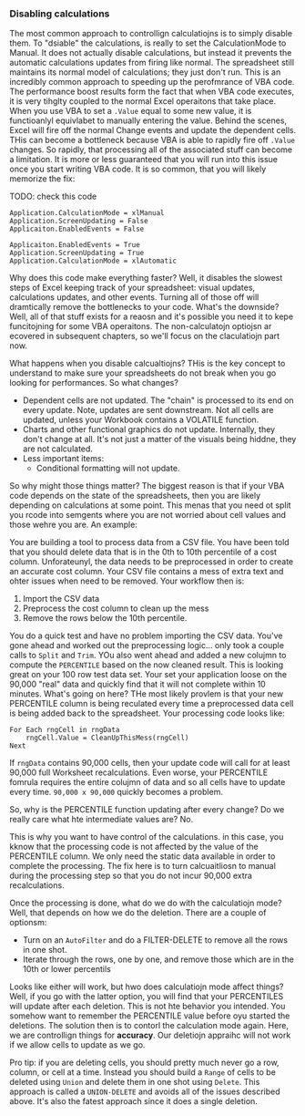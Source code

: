 ### Disabling calculations

The most common approach to controllign calculatiojns is to simply disable them. To "dsiable" the calculations, is really to set the CalculationMode to Manual. It does not actually disable calculations, but instead it prevents the automatic calculations updates from firing like normal. The spreadsheet still maintains its normal model of calculations; they just don't run. This is an incredibly common approach to speeding up the perofmrance of VBA code. The performance boost results form the fact that when VBA code executes, it is very tihglty coupled to the normal Excel operaitons that take place. When you use VBA to set a `.Value` equal to some new value, it is functioanlyl equivlabet to manually entering the value. Behind the scenes, Excel will fire off the normal Change events and update the dependent cells. THis can become a bottleneck because VBA is able to rapidly fire off `.Value` changes. So rapidly, that processing all of the associated stuff can become a limitation. It is more or less guaranteed that you will run into this issue once you start writing VBA code. It is so common, that you will likely memorize the fix:

TODO: check this code

```vba
Application.CalculationMode = xlManual
Application.ScreenUpdating = False
Applicaiton.EnabledEvents = False

Applicaiton.EnabledEvents = True
Application.ScreenUpdating = True
Application.CalculationMode = xlAutomatic
```

Why does this code make everything faster? Well, it disables the slowest steps of Excel keeping track of your spreadsheet: visual updates, calculations updates, and other events. Turning all of those off will dramtically remove the bottlenecks to your code. What's the downside? Well, all of that stuff exists for a reaosn and it's possible you need it to kepe funcitojning for some VBA operaitons. The non-calculatojn optiojsn ar ecovered in subsequent chapters, so we'll focus on the claculatiojn part now.

What happens when you disable calcualtiojns? THis is the key concept to understand to make sure your spreadsheets do not break when you go looking for performances. So what changes?

- Dependent cells are not updated. The "chain" is processed to its end on every update. Note, updates are sent downstream. Not all cells are updated, unless your Workbook contains a VOLATILE function.
- Charts and other functional graphics do not update. Internally, they don't change at all. It's not just a matter of the visuals being hiddne, they are not calculated.
- Less important items:
  - Conditional formatting will not update.

So why might those things matter? The biggest reason is that if your VBA code depends on the state of the spreadsheets, then you are likely depending on calculations at some point. This menas that you need ot split you rcode into semgents where you are not worried about cell values and those wehre you are. An example:

You are building a tool to process data from a CSV file. You have been told that you should delete data that is in the 0th to 10th percentile of a cost column. Unforateunyl, the data needs to be preprocessed in order to create an accurate cost column. Your CSV file contains a mess of extra text and ohter issues when need to be removed. Your workflow then is:

1. Import the CSV data
2. Preprocess the cost column to clean up the mess
3. Remove the rows below the 10th percentile.

You do a quick test and have no problem importing the CSV data. You've gone ahead and worked out the preprocessing logic... only took a couple calls to `Split` and `Trim`. YOu also went ahead and added a new colujmn to compute the `PERCENTILE` based on the now cleaned result. This is looking great on your 100 row test data set. Your set your application loose on the 90,000 "real" data and quickly find that it will not complete within 10 minutes. What's going on here? THe most likely provlem is that your new PERCENTILE column is being reculated every time a preprocessed data cell is being added back to the spreadsheet. Your processing code looks like:

```vba
For Each rngCell in rngData
    rngCell.Value = CleanUpThisMess(rngCell)
Next
```

If `rngData` contains 90,000 cells, then your update code will call for at least 90,000 full Worksheet recalculations. Even worse, your PERCENTILE fomrula requires the entire colujmn of data and so all cells have to update every time. `90,000 x 90,000` quickly becomes a problem.

So, why is the PERCENTILE function updating after every change? Do we really care what hte intermediate values are? No.

This is why you want to have control of the calculations. in this case, you kknow that the processing code is not affected by the value of the PERCENTILE column. We only need the static data available in order to complete the processing. The fix here is to turn calcuaitliosn to manual during the processing step so that you do not incur 90,000 extra recalculations.

Once the processing is done, what do we do with the calculatiojn mode? Well, that depends on how we do the deletion. There are a couple of optionsm:

- Turn on an `AutoFilter` and do a FILTER-DELETE to remove all the rows in one shot.
- Iterate through the rows, one by one, and remove those which are in the 10th or lower percentils

Looks like either will work, but hwo does calculatiojn mode affect things? Well, if you go with the latter option, you will find that your PERCENTILES will update after each deletion. This is not hte behavior you intended. You somehow want to remember the PERCENTILE value before oyu started the deletions. The solution then is to contorl the calculation mode again. Here, we are controllign things for **accuracy**. Our deletiojn appraihc will not work if we allow cells to update as we go.

Pro tip: if you are deleting cells, you should pretty much never go a row, column, or cell at a time. Instead you should build a `Range` of cells to be deleted using `Union` and delete them in one shot using `Delete`. This approach is called a `UNION-DELETE` and avoids all of the issues described above. It's also the fatest approach since it does a single deletion.
